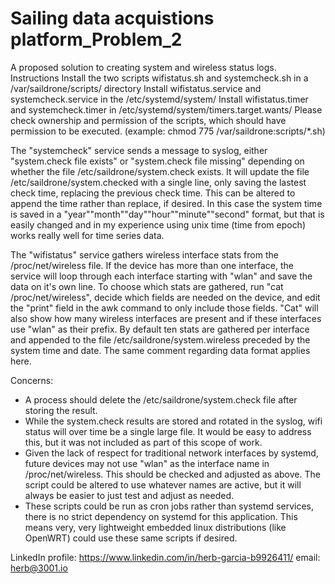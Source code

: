 # Sailing data acquistions platform_Problem_2
A proposed solution to creating system and wireless status logs.
Instructions
Install the two scripts wifistatus.sh and systemcheck.sh in a /var/saildrone/scripts/ directory
Install wifistatus.service and systemcheck.service in the /etc/systemd/system/
Install wifistatus.timer and systemcheck.timer in /etc/systemd/system/timers.target.wants/
Please check ownership and permission of the scripts, which should have permission to be executed. 
(example: chmod 775 /var/saildrone:scripts/*.sh)

The "systemcheck" service sends a message to syslog, either "system.check file exists" or "system.check file missing"
depending on whether the file /etc/saildrone/system.check exists.
It will update the file /etc/saildrone/system.checked with a single line, only saving the lastest check time,
replacing the previous check time. This can be altered to append the time rather than replace, if desired.
In this case the system time is saved in a "year""month""day""hour""minute""second" format, but that is easily changed and in my experience using unix time (time from epoch) works really well for time series data.

The "wifistatus" service gathers wireless interface stats from the /proc/net/wireless file.
If the device has more than one interface, the service will loop through each interface starting with "wlan" and save the data on it's own line.
To choose which stats are gathered, run "cat /proc/net/wireless", decide which fields are needed on the device,
and edit the "print" field in the awk command to only include those fields. "Cat" will also show how many wireless interfaces are present and if these interfaces use "wlan" as their prefix.
By default ten stats are gathered per interface and appended to the file /etc/saildrone/system.wireless preceded by the system time and date. The same comment regarding data format applies here. 

Concerns:
- A process should delete the /etc/saildrone/system.check file after storing the result.
- While the system.check results are stored and rotated in the syslog, wifi status will over time be a single large file.
It would be easy to address this, but it was not included as part of this scope of work.
- Given the lack of respect for traditional network interfaces by systemd, future devices may not use "wlan" as the interface name in /proc/net/wireless. This should be checked and adjusted as above. The script could be altered
to use whatever names are active, but it will always be easier to just test and adjust as needed.
- These scripts could be run as cron jobs rather than systemd services, there is no strict dependency on systemd for this application. This means very, very lightweight embedded linux distributions (like OpenWRT) could use these same scripts if desired.

LinkedIn profile: https://www.linkedin.com/in/herb-garcia-b9926411/
email: herb@3001.io
